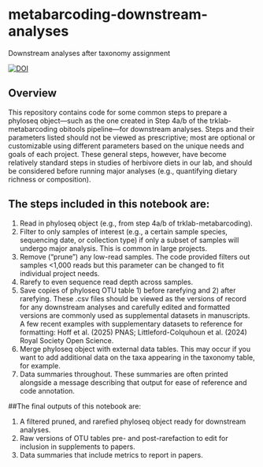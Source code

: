 # metabarcoding-downstream-analyses
Downstream analyses after taxonomy assignment

[![DOI](https://zenodo.org/badge/1040975084.svg)](https://doi.org/10.5281/zenodo.17351279)

## Overview
This repository contains code for some common steps to prepare a phyloseq object—such as the one created in Step 4a/b of the trklab-metabarcoding obitools pipeline—for downstream analyses. Steps and their parameters listed should not be viewed as prescriptive; most are optional or customizable using different parameters based on the unique needs and goals of each project. These general steps, however, have become relatively standard steps in studies of herbivore diets in our lab, and should be considered before running major analyses (e.g., quantifying dietary richness or composition). 

## The steps included in this notebook are:
1. Read in phyloseq object (e.g., from step 4a/b of trklab-metabarcoding).
2. Filter to only samples of interest (e.g., a certain sample species, sequencing date, or collection type) if only a subset of samples will undergo major analysis. This is common in large projects. 
3. Remove (“prune”) any low-read samples. The code provided filters out samples <1,000 reads but this parameter can be changed to fit individual project needs.
4. Rarefy to even sequence read depth across samples. 
5. Save copies of phyloseq OTU table 1) before rarefying and 2) after rarefying. These .csv files should be viewed as the versions of record for any downstream analyses and carefully edited and formatted versions are commonly used as supplemental datasets in manuscripts. A few recent examples with supplementary datasets to reference for formatting: Hoff et al. (2025) PNAS; Littleford-Colquhoun et al. (2024) Royal Society Open Science. 
6. Merge phyloseq object with external data tables. This may occur if you want to add additional data on the taxa appearing in the taxonomy table, for example. 
7. Data summaries throughout. These summaries are often printed alongside a message describing that output for ease of reference and code annotation. 

##The final outputs of this notebook are:
1) A filtered pruned, and rarefied phyloseq object ready for downstream analyses.
2) Raw versions of OTU tables pre- and post-rarefaction to edit for inclusion in supplements to papers.
3) Data summaries that include metrics to report in papers. 
